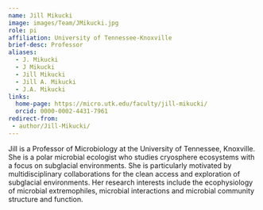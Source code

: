 ```yaml
---
name: Jill Mikucki
image: images/Team/JMikucki.jpg
role: pi
affiliation: University of Tennessee-Knoxville
brief-desc: Professor
aliases:
  - J. Mikucki
  - J Mikucki
  - Jill Mikucki
  - Jill A. Mikucki
  - J.A. Mikucki
links:
  home-page: https://micro.utk.edu/faculty/jill-mikucki/
  orcid: 0000-0002-4431-7961
redirect-from:
 - author/Jill-Mikucki/
---
```


Jill is a Professor of Microbiology at the University of Tennessee, Knoxville. She is a polar microbial ecologist who studies cryosphere ecosystems with a focus on subglacial environments. She is particularly motivated by multidisciplinary collaborations for the clean access and exploration of subglacial environments. Her research interests include the ecophysiology of microbial extremophiles, microbial interactions and microbial community structure and function.
